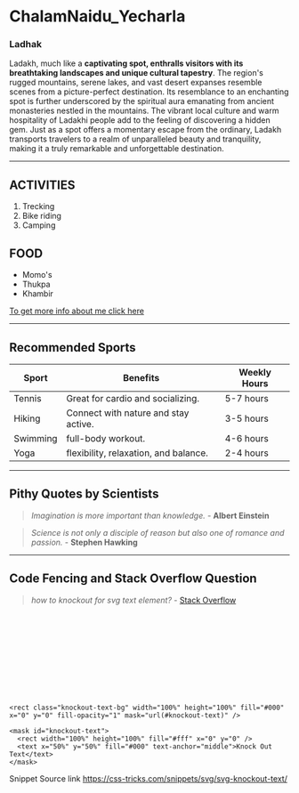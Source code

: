 # ChalamNaidu_Yecharla
### Ladhak

Ladakh, much like a **captivating spot, enthralls visitors with its breathtaking landscapes and unique cultural tapestry**. The region's rugged mountains, serene lakes, and vast desert expanses resemble scenes from a picture-perfect destination. Its resemblance to an enchanting spot is further underscored by the spiritual aura emanating from ancient monasteries nestled in the mountains. The vibrant local culture and warm hospitality of Ladakhi people add to the feeling of discovering a hidden gem. Just as a spot offers a momentary escape from the ordinary, Ladakh transports travelers to a realm of unparalleled beauty and tranquility, making it a truly remarkable and unforgettable destination.

---

## ACTIVITIES

1. Trecking 
2. Bike riding
3. Camping 

## FOOD

- Momo's
- Thukpa
- Khambir

[To get more info about me click here](MyStats.md)

---

## Recommended Sports 
| Sport         | Benefits                                        | Weekly Hours |
|---------------|-------------------------------------------------|--------------|
| Tennis        | Great for cardio and socializing.               | 5-7 hours    |
| Hiking        | Connect with nature and stay active.            | 3-5 hours    |
| Swimming      | full-body workout.                              | 4-6 hours    |
| Yoga          | flexibility, relaxation, and balance.           | 2-4 hours    |

---
## Pithy Quotes by Scientists
>*Imagination is more important than knowledge.* - **Albert Einstein**

> *Science is not only a disciple of reason but also one of romance and passion.* - **Stephen Hawking**
---
## Code Fencing and Stack Overflow Question
>*how to knockout for svg text element?* - [Stack Overflow](https://stackoverflow.com/questions/19640842/how-to-knockout-for-svg-text-element)

<div class="knockout">
  
  <svg class="knockout-text-container" width="100%" height="100%">
    
    <rect class="knockout-text-bg" width="100%" height="100%" fill="#000" x="0" y="0" fill-opacity="1" mask="url(#knockout-text)" />
    
    <mask id="knockout-text">
      <rect width="100%" height="100%" fill="#fff" x="0" y="0" />
      <text x="50%" y="50%" fill="#000" text-anchor="middle">Knock Out Text</text>
    </mask>
    
  </svg>
  
</div>

Snippet Source link <https://css-tricks.com/snippets/svg/svg-knockout-text/>
